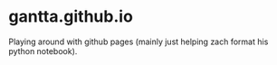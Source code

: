 # gantta.github.io

Playing around with github pages (mainly just helping zach format his python notebook).
